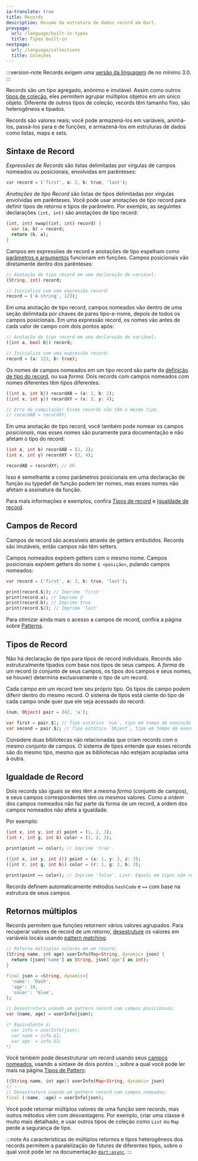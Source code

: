```yaml
---
ia-translate: true
title: Records
description: Resumo da estrutura de dados record em Dart.
prevpage:
  url: /language/built-in-types
  title: Tipos built-in
nextpage:
  url: /language/collections
  title: Coleções
---
```


:::version-note
  Records exigem uma [versão da linguagem][language version] de no mínimo 3.0.
:::

Records são um tipo agregado, anônimo e imutável. Assim como outros [tipos de coleção][collection types],
eles permitem agrupar múltiplos objetos em um único objeto. Diferente de outros tipos de coleção,
records têm tamanho fixo, são heterogêneos e tipados.

Records são valores reais; você pode armazená-los em variáveis,
aninhá-los, passá-los para e de funções,
e armazená-los em estruturas de dados como listas, maps e sets.

## Sintaxe de Record

_Expressões de Records_ são listas delimitadas por vírgulas de campos nomeados ou posicionais,
envolvidas em parênteses:

<?code-excerpt "language/test/records_test.dart (record-syntax)"?>
```dart
var record = ('first', a: 2, b: true, 'last');
```

_Anotações de tipo Record_ são listas de tipos delimitadas por vírgulas envolvidas em parênteses.
Você pode usar anotações de tipo record para definir tipos de retorno e tipos de parâmetro.
Por exemplo, as seguintes declarações `(int, int)` são anotações de tipo record:

<?code-excerpt "language/test/records_test.dart (record-type-annotation)"?>
```dart
(int, int) swap((int, int) record) {
  var (a, b) = record;
  return (b, a);
}
```

Campos em expressões de record e anotações de tipo espelham
como [parâmetros e argumentos][parameters and arguments] funcionam em funções.
Campos posicionais vão diretamente dentro dos parênteses:

<?code-excerpt "language/test/records_test.dart (record-type-declaration)"?>
```dart
// Anotação de tipo record em uma declaração de variável:
(String, int) record;

// Inicializa com uma expressão record:
record = ('A string', 123);
```

Em uma anotação de tipo record, campos nomeados vão dentro de uma seção delimitada por chaves
de pares tipo-e-nome, depois de todos os campos posicionais. Em uma expressão record,
os nomes vão antes de cada valor de campo com dois pontos após:

<?code-excerpt "language/test/records_test.dart (record-type-named-declaration)"?>
```dart
// Anotação de tipo record em uma declaração de variável:
({int a, bool b}) record;

// Inicializa com uma expressão record:
record = (a: 123, b: true);
```

Os nomes de campos nomeados em um tipo record são parte da
[definição de tipo do record](#record-types), ou sua _forma_.
Dois records com campos nomeados com
nomes diferentes têm tipos diferentes:

<?code-excerpt "language/test/records_test.dart (record-type-mismatched-names)"?>
```dart
({int a, int b}) recordAB = (a: 1, b: 2);
({int x, int y}) recordXY = (x: 3, y: 4);

// Erro de compilação! Esses records não têm o mesmo tipo.
// recordAB = recordXY;
```

Em uma anotação de tipo record, você também pode nomear os campos *posicionais*, mas
esses nomes são puramente para documentação e não afetam o tipo do record:

<?code-excerpt "language/test/records_test.dart (record-type-matched-names)"?>
```dart
(int a, int b) recordAB = (1, 2);
(int x, int y) recordXY = (3, 4);

recordAB = recordXY; // OK.
```

Isso é semelhante a como parâmetros posicionais
em uma declaração de função ou typedef de função
podem ter nomes, mas esses nomes não afetam a assinatura da função.

Para mais informações e exemplos, confira
[Tipos de record](#record-types) e [Igualdade de record](#record-equality).

## Campos de Record

Campos de record são acessíveis através de getters embutidos. Records são imutáveis,
então campos não têm setters.

Campos nomeados expõem getters com o mesmo nome. Campos posicionais expõem getters
do nome `$ <posição>`, pulando campos nomeados:

<?code-excerpt "language/test/records_test.dart (record-getters)"?>
```dart
var record = ('first', a: 2, b: true, 'last');

print(record.$1); // Imprime 'first'
print(record.a); // Imprime 2
print(record.b); // Imprime true
print(record.$2); // Imprime 'last'
```

Para otimizar ainda mais o acesso a campos de record,
confira a página sobre [Patterns][pattern].

## Tipos de Record

Não há declaração de tipo para tipos de record individuais. Records são estruturalmente
tipados com base nos tipos de seus campos. A _forma_ de um record (o conjunto de seus campos,
os tipos dos campos e seus nomes, se houver) determina exclusivamente o tipo de um record.

Cada campo em um record tem seu próprio tipo. Os tipos de campo podem diferir dentro do mesmo
record. O sistema de tipos está ciente do tipo de cada campo onde quer que ele seja acessado
do record:

<?code-excerpt "language/test/records_test.dart (record-getters-two)"?>
```dart
(num, Object) pair = (42, 'a');

var first = pair.$1; // Tipo estático `num`, tipo em tempo de execução `int`.
var second = pair.$2; // Tipo estático `Object`, tipo em tempo de execução `String`.
```

Considere duas bibliotecas não relacionadas que criam records com o mesmo conjunto de campos.
O sistema de tipos entende que esses records são do mesmo tipo, mesmo que as
bibliotecas não estejam acopladas uma à outra.

## Igualdade de Record

Dois records são iguais se eles têm a mesma _forma_ (conjunto de campos),
e seus campos correspondentes têm os mesmos valores.
Como a _ordem_ dos campos nomeados não faz parte da forma de um record, a ordem dos campos
nomeados não afeta a igualdade.

Por exemplo:

<?code-excerpt "language/test/records_test.dart (record-shape)"?>
```dart
(int x, int y, int z) point = (1, 2, 3);
(int r, int g, int b) color = (1, 2, 3);

print(point == color); // Imprime 'true'.
```

<?code-excerpt "language/test/records_test.dart (record-shape-mismatch)"?>
```dart
({int x, int y, int z}) point = (x: 1, y: 2, z: 3);
({int r, int g, int b}) color = (r: 1, g: 2, b: 3);

print(point == color); // Imprime 'false'. Lint: Equals em tipos não relacionados.
```

Records definem automaticamente métodos `hashCode` e `==` com base na estrutura
de seus campos.

## Retornos múltiplos

Records permitem que funções retornem vários valores agrupados.
Para recuperar valores de record de um retorno,
[desestruture][destructure] os valores em variáveis locais usando [pattern matching][pattern].

<?code-excerpt "language/test/records_test.dart (record-multiple-returns)"?>
```dart
// Retorna múltiplos valores em um record:
(String name, int age) userInfo(Map<String, dynamic> json) {
  return (json['name'] as String, json['age'] as int);
}

final json = <String, dynamic>{
  'name': 'Dash',
  'age': 10,
  'color': 'blue',
};

// Desestrutura usando um pattern record com campos posicionais:
var (name, age) = userInfo(json);

/* Equivalente a:
  var info = userInfo(json);
  var name = info.$1;
  var age  = info.$2;
*/
```

Você também pode desestruturar um record usando seus [campos nomeados](#record-fields),
usando a sintaxe de dois pontos `:`, sobre a qual você pode ler mais na página
[Tipos de Pattern][Pattern types]:

<?code-excerpt "language/test/records_test.dart (record-name-destructure)"?>
```dart
({String name, int age}) userInfo(Map<String, dynamic> json)
// ···
// Desestrutura usando um pattern record com campos nomeados:
final (:name, :age) = userInfo(json);
```

Você pode retornar múltiplos valores de uma função sem records,
mas outros métodos vêm com desvantagens.
Por exemplo, criar uma classe é muito mais detalhado, e usar outros tipos de coleção
como `List` ou `Map` perde a segurança de tipo.

:::note
As características de múltiplos retornos e tipos heterogêneos dos records permitem
a paralelização de futures de diferentes tipos, sobre o qual você pode ler na
documentação [`dart:async`][`dart:async` documentation].
:::

[language version]: /resources/language/evolution#language-versioning
[collection types]: /language/collections
[pattern]: /language/patterns#destructuring-multiple-returns
[`dart:async` documentation]: /libraries/dart-async#handling-errors-for-multiple-futures
[parameters and arguments]: /language/functions#parameters
[destructure]: /language/patterns#destructuring
[Pattern types]: /language/pattern-types#record
